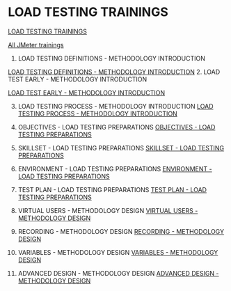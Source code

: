 # LOAD TESTING TRAININGS

[LOAD TESTING TRAININGS](https://octoperf.com/trainings/)

[All JMeter trainings](https://octoperf.com/categories/jmeter/)

1. LOAD TESTING DEFINITIONS - METHODOLOGY INTRODUCTION

[LOAD TESTING DEFINITIONS - METHODOLOGY INTRODUCTION](https://octoperf.com/trainings/load-testing-methodology-introduction-how-to/)
2. LOAD TEST EARLY - METHODOLOGY INTRODUCTION

[LOAD TEST EARLY - METHODOLOGY INTRODUCTION](https://octoperf.com/trainings/load-testing-methodology-introduction-test-early/)

3. LOAD TESTING PROCESS - METHODOLOGY INTRODUCTION
[LOAD TESTING PROCESS - METHODOLOGY INTRODUCTION](https://octoperf.com/trainings/load-testing-methodology-introduction-process/)

4. OBJECTIVES - LOAD TESTING PREPARATIONS
[OBJECTIVES - LOAD TESTING PREPARATIONS](https://octoperf.com/trainings/objectives-preparations-load-testing/)

5. SKILLSET - LOAD TESTING PREPARATIONS
[SKILLSET - LOAD TESTING PREPARATIONS](https://octoperf.com/trainings/skillset-preparations-load-testing/)

6. ENVIRONMENT - LOAD TESTING PREPARATIONS
[ENVIRONMENT - LOAD TESTING PREPARATIONS](https://octoperf.com/trainings/environment-preparations-load-testing/)

7. TEST PLAN - LOAD TESTING PREPARATIONS
[TEST PLAN - LOAD TESTING PREPARATIONS](https://octoperf.com/trainings/test-plan-preparations-load-testing/)

8. VIRTUAL USERS - METHODOLOGY DESIGN
[VIRTUAL USERS - METHODOLOGY DESIGN](https://octoperf.com/trainings/virtual-users-methodology-design/)

9. RECORDING - METHODOLOGY DESIGN
[RECORDING - METHODOLOGY DESIGN](https://octoperf.com/trainings/recording-methodology-design/)

10. VARIABLES - METHODOLOGY DESIGN
[VARIABLES - METHODOLOGY DESIGN](https://octoperf.com/trainings/variables-methodology-design/)

11. ADVANCED DESIGN - METHODOLOGY DESIGN
[ADVANCED DESIGN - METHODOLOGY DESIGN](https://octoperf.com/trainings/advanced-design-methodology-design/)





